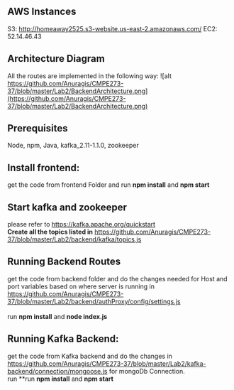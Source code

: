 ## AWS Instances
S3: http://homeaway2525.s3-website.us-east-2.amazonaws.com/
EC2: 52.14.46.43

## Architecture Diagram
All the routes are implemented in the following way: 
![alt https://github.com/Anuragis/CMPE273-37/blob/master/Lab2/BackendArchitecture.png](https://github.com/Anuragis/CMPE273-37/blob/master/Lab2/BackendArchitecture.png)

## Prerequisites

Node, npm, Java, kafka_2.11-1.1.0, zookeeper

## Install frontend:
get the code from frontend Folder and run 
    **npm install** and
    **npm start**

## Start kafka and zookeeper
  please refer to https://kafka.apache.org/quickstart <br>
  **Create all the topics listed in** https://github.com/Anuragis/CMPE273-37/blob/master/Lab2/backend/kafka/topics.js
  
## Running Backend Routes
get the code from backend folder and do the changes needed for Host and port variables based on where server is running in https://github.com/Anuragis/CMPE273-37/blob/master/Lab2/backend/authProxy/config/settings.js <br><br>
run **npm install** and **node index.js**

## Running Kafka Backend:
get the code from Kafka backend and do the changes in https://github.com/Anuragis/CMPE273-37/blob/master/Lab2/kafka-backend/connection/mongoose.js for mongoDb Connection. <br>
run **run **npm install** and **npm start**
